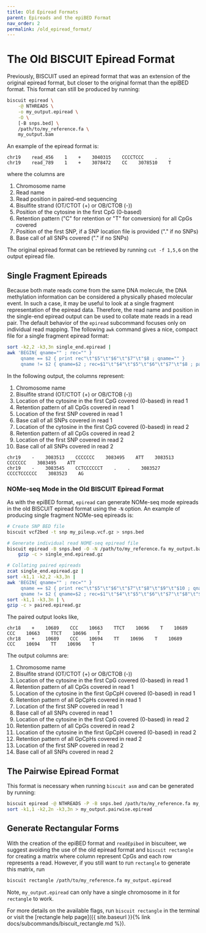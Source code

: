 ```yaml
---
title: Old Epiread Formats
parent: Epireads and the epiBED Format
nav_order: 2
permalink: /old_epiread_format/
---
```


# The Old BISCUIT Epiread Format

Previously, BISCUIT used an epiread format that was an extension of the original epiread format, but closer to the
original format than the epiBED format. This format can still be produced by running:
```bash
biscuit epiread \
    -@ NTHREADS \
    -o my_output.epiread \
    -O \
    [-B snps.bed] \
    /path/to/my_reference.fa \
    my_output.bam
```

An example of the epiread format is:
```
chr19    read_456    1    +    3040315    CCCCTCCC    .    .
chr19    read_789    1    +    3078472    CC    3078510    T
```
where the columns are

  1. Chromosome name
  2. Read name
  3. Read position in paired-end sequencing
  4. Bisulfite strand (OT/CTOT (+) or OB/CTOB (-))
  5. Position of the cytosine in the first CpG (0-based)
  6. Retention pattern ("C" for retention or "T" for conversion) for all CpGs covered
  7. Position of the first SNP, if a SNP location file is provided ("." if no SNPs)
  8. Base call of all SNPs covered ("." if no SNPs)

The original epiread format can be retrieved by running `cut -f 1,5,6` on the output epiread file.

## Single Fragment Epireads

Because both mate reads come from the same DNA molecule, the DNA methylation information can be considered a physically
phased molecular event. In such a case, it may be useful to look at a single fragment representation of the epiread
data. Therefore, the read name and position in the single-end epiread output can be used to collate mate reads in a read
pair. The default behavior of the `epiread` subcommand focuses only on individual read mapping. The following `awk`
command gives a nice, compact file for a single fragment epiread format:
```bash
sort -k2,2 -k3,3n single_end.epiread |
awk 'BEGIN{ qname="" ; rec="" }
     qname == $2 { print rec"\t"$5"\t"$6"\t"$7"\t"$8 ; qname="" }
     qname != $2 { qname=$2 ; rec=$1"\t"$4"\t"$5"\t"$6"\t"$7"\t"$8 ; pair=$3}'
```

In the following output, the columns represent:

  1. Chromosome name
  2. Bisulfite strand (OT/CTOT (+) or OB/CTOB (-))
  3. Location of the cytosine in the first CpG covered (0-based) in read 1
  4. Retention pattern of all CpGs covered in read 1
  5. Location of the first SNP covered in read 1
  6. Base call of all SNPs covered in read 1
  7. Location of the cytosine in the first CpG covered (0-based) in read 2
  8. Retention pattern of all CpGs covered in read 2
  9. Location of the first SNP covered in read 2
  10. Base call of all SNPs covered in read 2

```
chr19    -    3083513    CCCCCCC    3083495    ATT    3083513    CCCCCCC    3083495    ATT
chr19    -    3083545    CCTCCCCCCT    .    .    3083527    CCCCTCCCCCC    3083523    AG
```
### NOMe-seq Mode in the Old BISCUIT Epiread Format

As with the epiBED format, `epiread` can generate NOMe-seq mode epireads in the old BISCUIT epiread format using the
`-N` option. An example of producing single fragment NOMe-seq epireads is:
```bash
# Create SNP BED file
biscuit vcf2bed -t snp my_pileup.vcf.gz > snps.bed

# Generate individual read NOME-seq epiread file
biscuit epiread -B snps.bed -O -N /path/to/my_reference.fa my_output.bam |
    gzip -c > single_end.epiread.gz

# Collating paired epireads
zcat single_end.epiread.gz |
sort -k1,1 -k2,2 -k3,3n |
awk 'BEGIN{ qname="" ; rec="" }
     qname == $2 { print rec"\t"$5"\t"$6"\t"$7"\t"$8"\t"$9"\t"$10 ; qname="" }
     qname != $2 { qname=$2 ; rec=$1"\t"$4"\t"$5"\t"$6"\t"$7"\t"$8"\t"$9"\t"$10 ; pair=$3}' |
sort -k1,1 -k3,3n | \
gzip -c > paired.epiread.gz
```

The paired output looks like,
```
chr18    +    10689    CCC    10663    TTCT    10696    T    10689    CCC    10663    TTCT    10696    T
chr18    +    10689    CCC    10694    TT    10696    T    10689    CCC    10694    TT    10696    T
```

The output columns are:

  1. Chromosome name
  2. Bisulfite strand (OT/CTOT (+) or OB/CTOB (-))
  3. Location of the cytosine in the first CpG covered (0-based) in read 1
  4. Retention pattern of all CpGs covered in read 1
  5. Location of the cytosine in the first GpCpH covered (0-based) in read 1
  6. Retention pattern of all GpCpHs covered in read 1
  7. Location of the first SNP covered in read 1
  8. Base call of all SNPs covered in read 1
  9. Location of the cytosine in the first CpG covered (0-based) in read 2
  10. Retention pattern of all CpGs covered in read 2
  11. Location of the cytosine in the first GpCpH covered (0-based) in read 2
  12. Retention pattern of all GpCpHs covered in read 2
  13. Location of the first SNP covered in read 2
  14. Base call of all SNPs covered in read 2

## The Pairwise Epiread Format

This format is necessary when running `biscuit asm` and can be generated by running:
```bash
biscuit epiread -@ NTHREADS -P -B snps.bed /path/to/my_reference.fa my_output.bam | \
sort -k1,1 -k2,2n -k3,3n > my_output.pairwise.epiread
```

## Generate Rectangular Forms

With the creation of the epiBED format and `readEpibed` in biscuiteer, we suggest avoiding the use of the old epiread
format and `biscuit rectangle` for creating a matrix where column represent CpGs and each row represents a read.
However, if you still want to run `rectangle` to generate this matrix, run
```bash
biscuit rectangle /path/to/my_reference.fa my_output.epiread
```

Note, `my_output.epiread` can only have a single chromosome in it for `rectangle` to work.

For more details on the available flags, run `biscuit rectangle` in the terminal or visit the
[rectangle help page]({{ site.baseurl }}{% link docs/subcommands/biscuit_rectangle.md %}).
